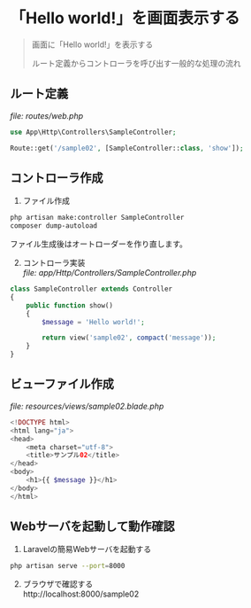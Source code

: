 # 「Hello world!」を画面表示する
> 画面に「Hello world!」を表示する
>
> ルート定義からコントローラを呼び出す一般的な処理の流れ

## ルート定義
_file: routes/web.php_
```php
use App\Http\Controllers\SampleController;

Route::get('/sample02', [SampleController::class, 'show']);
```

## コントローラ作成
1. ファイル作成
```sh
php artisan make:controller SampleController
composer dump-autoload
```
ファイル生成後はオートローダーを作り直します。

2. コントローラ実装  
_file: app/Http/Controllers/SampleController.php_
```php
class SampleController extends Controller
{
    public function show()
    {
        $message = 'Hello world!';

        return view('sample02', compact('message'));
    }
}
```

## ビューファイル作成
_file: resources/views/sample02.blade.php_
```php
<!DOCTYPE html>
<html lang="ja">
<head>
    <meta charset="utf-8">
    <title>サンプル02</title>
</head>
<body>
    <h1>{{ $message }}</h1>
</body>
</html>
```

## Webサーバを起動して動作確認
1. Laravelの簡易Webサーバを起動する
```sh
php artisan serve --port=8000
```
2. ブラウザで確認する  
http://localhost:8000/sample02
